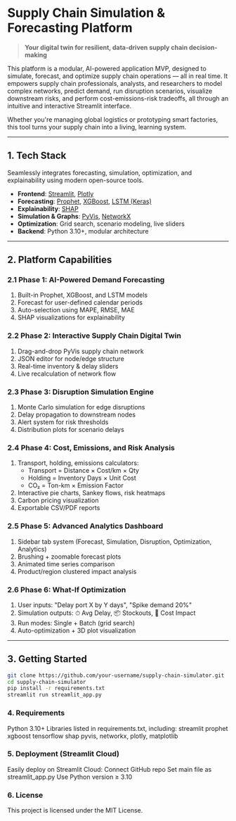 # Supply Chain Simulation & Forecasting Platform

> **Your digital twin for resilient, data-driven supply chain decision-making**

This platform is a modular, AI-powered application MVP, designed to simulate, forecast, and optimize supply chain operations — all in real time. It empowers supply chain professionals, analysts, and researchers to model complex networks, predict demand, run disruption scenarios, visualize downstream risks, and perform cost-emissions-risk tradeoffs, all through an intuitive and interactive Streamlit interface.

Whether you're managing global logistics or prototyping smart factories, this tool turns your supply chain into a living, learning system.

---

## 1️. Tech Stack

Seamlessly integrates forecasting, simulation, optimization, and explainability using modern open-source tools.

- **Frontend**: [Streamlit](https://streamlit.io), [Plotly](https://plotly.com)
- **Forecasting**: [Prophet](https://facebook.github.io/prophet/), [XGBoost](https://xgboost.readthedocs.io), [LSTM (Keras)](https://keras.io)
- **Explainability**: [SHAP](https://github.com/slundberg/shap)
- **Simulation & Graphs**: [PyVis](https://pyvis.readthedocs.io), [NetworkX](https://networkx.org)
- **Optimization**: Grid search, scenario modeling, live sliders
- **Backend**: Python 3.10+, modular architecture

---

## 2️. Platform Capabilities

###  2.1 Phase 1: AI-Powered Demand Forecasting
1. Built-in Prophet, XGBoost, and LSTM models
2. Forecast for user-defined calendar periods
3. Auto-selection using MAPE, RMSE, MAE
4. SHAP visualizations for explainability

###  2.2 Phase 2: Interactive Supply Chain Digital Twin
1. Drag-and-drop PyVis supply chain network
2. JSON editor for node/edge structure
3. Real-time inventory & delay sliders
4. Live recalculation of network flow

###  2.3 Phase 3: Disruption Simulation Engine
1. Monte Carlo simulation for edge disruptions
2. Delay propagation to downstream nodes
3. Alert system for risk thresholds
4. Distribution plots for scenario delays

###  2.4 Phase 4: Cost, Emissions, and Risk Analysis
1. Transport, holding, emissions calculators:
   -  Transport = Distance × Cost/km × Qty  
   -  Holding = Inventory Days × Unit Cost  
   -  CO₂ = Ton-km × Emission Factor
2. Interactive pie charts, Sankey flows, risk heatmaps
3. Carbon pricing visualization
4. Exportable CSV/PDF reports

###  2.5 Phase 5: Advanced Analytics Dashboard
1. Sidebar tab system (Forecast, Simulation, Disruption, Optimization, Analytics)
2. Brushing + zoomable forecast plots
3. Animated time series comparison
4. Product/region clustered impact analysis

###  2.6 Phase 6: What-If Optimization
1. User inputs: "Delay port X by Y days", "Spike demand 20%"
2. Simulation outputs: ⏱ Avg Delay, 📦 Stockouts, 💸 Cost Impact
3. Run modes: Single + Batch (grid search)
4. Auto-optimization + 3D plot visualization

---

## 3️. Getting Started

```bash
git clone https://github.com/your-username/supply-chain-simulator.git
cd supply-chain-simulator
pip install -r requirements.txt
streamlit run streamlit_app.py
```

### 4. Requirements

Python 3.10+
Libraries listed in requirements.txt, including:
streamlit
prophet
xgboost
tensorflow
shap
pyvis, networkx, plotly, matplotlib

### 5. Deployment (Streamlit Cloud)

Easily deploy on Streamlit Cloud:
Connect GitHub repo
Set main file as streamlit_app.py
Use Python version ≥ 3.10

### 6. License
This project is licensed under the MIT License.


